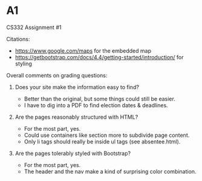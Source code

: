 # A1
CS332 Assignment #1

Citations:
  - https://www.google.com/maps for the embedded map
  - https://getbootstrap.com/docs/4.4/getting-started/introduction/ for styling

Overall comments on grading questions:

1) Does your site make the information easy to find?
    - Better than the original, but some things could still be easier.
    - I have to dig into a PDF to find election dates & deadlines.

2) Are the pages reasonably structured with HTML?
    - For the most part, yes.
    - Could use containers like section more to subdivide page content.
    - Only li tags should really be inside ul tags (see absentee.html).

3) Are the pages tolerably styled with Bootstrap?
    - For the most part, yes.
    - The header and the nav make a kind of surprising color combination.
